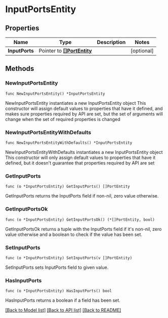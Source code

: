 # InputPortsEntity

## Properties

Name | Type | Description | Notes
------------ | ------------- | ------------- | -------------
**InputPorts** | Pointer to [**[]PortEntity**](PortEntity.md) |  | [optional] 

## Methods

### NewInputPortsEntity

`func NewInputPortsEntity() *InputPortsEntity`

NewInputPortsEntity instantiates a new InputPortsEntity object
This constructor will assign default values to properties that have it defined,
and makes sure properties required by API are set, but the set of arguments
will change when the set of required properties is changed

### NewInputPortsEntityWithDefaults

`func NewInputPortsEntityWithDefaults() *InputPortsEntity`

NewInputPortsEntityWithDefaults instantiates a new InputPortsEntity object
This constructor will only assign default values to properties that have it defined,
but it doesn't guarantee that properties required by API are set

### GetInputPorts

`func (o *InputPortsEntity) GetInputPorts() []PortEntity`

GetInputPorts returns the InputPorts field if non-nil, zero value otherwise.

### GetInputPortsOk

`func (o *InputPortsEntity) GetInputPortsOk() (*[]PortEntity, bool)`

GetInputPortsOk returns a tuple with the InputPorts field if it's non-nil, zero value otherwise
and a boolean to check if the value has been set.

### SetInputPorts

`func (o *InputPortsEntity) SetInputPorts(v []PortEntity)`

SetInputPorts sets InputPorts field to given value.

### HasInputPorts

`func (o *InputPortsEntity) HasInputPorts() bool`

HasInputPorts returns a boolean if a field has been set.


[[Back to Model list]](../README.md#documentation-for-models) [[Back to API list]](../README.md#documentation-for-api-endpoints) [[Back to README]](../README.md)


